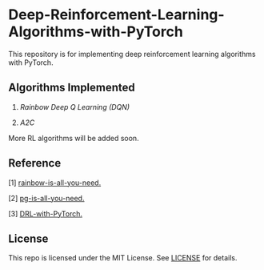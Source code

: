 # Deep-Reinforcement-Learning-Algorithms-with-PyTorch

This repository is for implementing deep reinforcement learning algorithms with PyTorch.

## **Algorithms Implemented**

1. *Rainbow Deep Q Learning (DQN)*

2. *A2C*

More RL algorithms will be added soon.

## **Reference**
[1] [rainbow-is-all-you-need.](https://github.com/Curt-Park/rainbow-is-all-you-need)

[2] [pg-is-all-you-need.](https://github.com/MrSyee/pg-is-all-you-need)

[3] [DRL-with-PyTorch.](https://github.com/p-christ/Deep-Reinforcement-Learning-Algorithms-with-PyTorch)

## **License**

This repo is licensed under the MIT License.
See [LICENSE](https://github.com/boyin96/Deep-Reinforcement-Learning-Algorithms-with-PyTorch/blob/main/LICENSE) for
details.